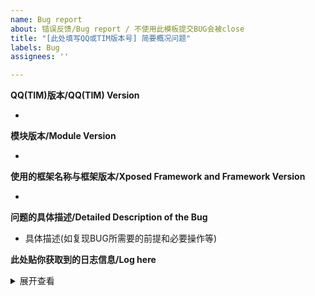 ```yaml
---
name: Bug report
about: 错误反馈/Bug report / 不使用此模板提交BUG会被close
title: "[此处填写QQ或TIM版本号] 简要概况问题"
labels: Bug
assignees: ''

---
```


**QQ(TIM)版本/QQ(TIM) Version**

* 

**模块版本/Module Version**

* 

**使用的框架名称与框架版本/Xposed Framework and Framework Version**

* 

**问题的具体描述/Detailed Description of the Bug**

*  具体描述(如复现BUG所需要的前提和必要操作等)



**此处贴你获取到的日志信息/Log here**

<details><summary>展开查看</summary><pre><code>

（此处贴日志）

</code></pre></details>



<!--- 勿删此行--->

<!--- ejfweaxptgrsgxed--->
